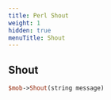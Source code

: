 ```yaml
---
title: Perl Shout
weight: 1
hidden: true
menuTitle: Shout
---
```

## Shout
```perl
$mob->Shout(string message)
```